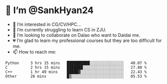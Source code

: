 # 👋 I’m @SankHyan24

- 👀 I’m interested in CG/CV/HPC...
- 🌱 I’m currently struggling to learn CS in ZJU.
- 💞️ I’m looking to collaborate on Dalao who want to Daidai me.
- 💔 I’m glad to learn my professional courses but they are too difficult for me.
- 📫 How to reach me:


<!---
SankHyan24/SankHyan24 is a ✨ special ✨ repository because its `README.md` (this file) appears on your GitHub profile.
You can click the Preview link to take a look at your changes.
--->
<!--START_SECTION:waka-->

```text
Python     3 hrs 15 mins   ██████████░░░░░░░░░░░░░░░   40.07 %
C          2 hrs 15 mins   ███████░░░░░░░░░░░░░░░░░░   27.80 %
C++        1 hr 49 mins    █████▓░░░░░░░░░░░░░░░░░░░   22.43 %
Other      26 mins         █▒░░░░░░░░░░░░░░░░░░░░░░░   05.53 %
```

<!--END_SECTION:waka-->
